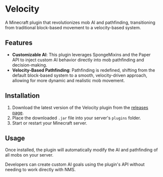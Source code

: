 # Velocity
A Minecraft plugin that revolutionizes mob AI and pathfinding, transitioning from traditional block-based movement to a velocity-based system.

## Features
- **Customizable AI**: This plugin leverages SpongeMixins and the Paper API to inject custom AI behavior directly into mob pathfinding and decision-making.
- **Velocity-Based Pathfinding**: Pathfinding is redefined, shifting from the default block-based system to a smooth, velocity-driven approach, allowing for more dynamic and realistic mob movement.

## Installation
1. Download the latest version of the Velocity plugin from the [releases page](#).
2. Place the downloaded `.jar` file into your server's `plugins` folder.
3. Start or restart your Minecraft server.

## Usage
Once installed, the plugin will automatically modify the AI and pathfinding of all mobs on your server.

Developers can create custom AI goals using the plugin's API without needing to work directly with NMS. 
